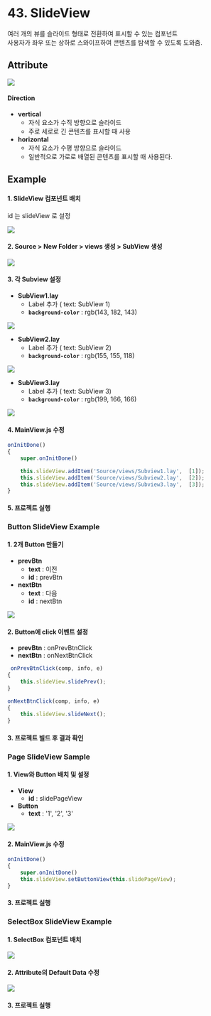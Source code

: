 # 43. SlideView

여러 개의 뷰를 슬라이드 형태로 전환하여 표시할 수 있는 컴포넌트\
사용자가 좌우 또는 상하로 스와이프하여 콘텐츠를 탐색할 수 있도록 도와줌.

## Attribute

![](https://wikidocs.net/images/page/276271/slide_attribute.png)

#### Direction

* **vertical**
  * 자식 요소가 수직 방향으로 슬라이드
  * 주로 세로로 긴 콘텐츠를 표시할 때 사용
* **horizontal**
  * 자식 요소가 수평 방향으로 슬라이드
  * 일반적으로 가로로 배열된 콘텐츠를 표시할 때 사용된다.

## Example

#### 1. SlideView 컴포넌트 배치

id 는 slideView 로 설정

![](https://wikidocs.net/images/page/276271/slide_setting.png)

#### 2. Source > New Folder > views 생성 > SubView 생성

![](https://wikidocs.net/images/page/276271/slide_subview.png)

#### 3. 각 Subview 설정

* **SubView1.lay**
  * Label 추가 ( text: SubView 1)
  * **`background-color`** : rgb(143, 182, 143)

![](https://wikidocs.net/images/page/276271/Subview1.png)

* **SubView2.lay**
  * Label 추가 ( text: SubView 2)
  * **`background-color`** : rgb(155, 155, 118)

![](https://wikidocs.net/images/page/276271/Subview2.png)

* **SubView3.lay**
  * Label 추가 ( text: SubView 3)
  * **`background-color`** : rgb(199, 166, 166)

![](https://wikidocs.net/images/page/276271/Subview3.png)

#### 4. MainView.js 수정

```js
onInitDone()
{
	super.onInitDone()

	this.slideView.addItem('Source/views/Subview1.lay',  [1]);
	this.slideView.addItem('Source/views/Subview2.lay',  [2]);
	this.slideView.addItem('Source/views/Subview3.lay',  [3]);
}
```

#### 5. 프로젝트 실행

### Button SlideView Example

#### 1. 2개 Button 만들기

* **prevBtn**
  * **text** : 이전
  * **id** : prevBtn
* **nextBtn**
  * **text** : 다음
  * **id** : nextBtn

![](https://wikidocs.net/images/page/276271/slide_btn.png)

#### 2. Button에 click 이벤트 설정

* **prevBtn** : onPrevBtnClick
* **nextBtn** : onNextBtnClick

```js
 onPrevBtnClick(comp, info, e)
{
	this.slideView.slidePrev();
}

onNextBtnClick(comp, info, e)
{
	this.slideView.slideNext();
}
```

#### 3. 프로젝트 빌드 후 결과 확인

### Page SlideView Sample

#### 1. View와 Button 배치 및 설정

* **View**
  * **id** : slidePageView
* **Button**
  * **text** : '1', '2', '3'

![](https://wikidocs.net/images/page/276271/slide_page.png)

#### 2. MainView.js 수정

```js
onInitDone()
{
	super.onInitDone()
	this.slideView.setButtonView(this.slidePageView);
}
```

#### 3. 프로젝트 실행

### SelectBox SlideView Example

#### 1. SelectBox 컴포넌트 배치

![](https://wikidocs.net/images/page/276271/slide_select.png)

#### 2. Attribute의 Default Data 수정

![](https://wikidocs.net/images/page/276271/slide_selectData.png)

#### 3. 프로젝트 실행
